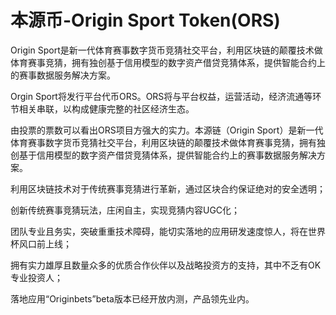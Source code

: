 # 

# 本源币-Origin Sport Token(ORS)

Origin Sport是新一代体育赛事数字货币竞猜社交平台，利用区块链的颠覆技术做体育赛事竞猜，拥有独创基于信用模型的数字资产借贷竞猜体系，提供智能合约上的赛事数据服务解决方案。

Orgin Sport将发行平台代币ORS。ORS将与平台权益，运营活动，经济流通等环节相关串联，以构成健康完整的社区经济生态。

由投票的票数可以看出ORS项目方强大的实力。本源链（Origin Sport）是新一代体育赛事数字货币竞猜社交平台，利用区块链的颠覆技术做体育赛事竞猜，拥有独创基于信用模型的数字资产借贷竞猜体系，提供智能合约上的赛事数据服务解决方案。

利用区块链技术对于传统赛事竞猜进行革新，通过区块合约保证绝对的安全透明；

创新传统赛事竞猜玩法，庄闲自主，实现竞猜内容UGC化；

团队专业且务实，突破重重技术障碍，能切实落地的应用研发速度惊人，将在世界杯风口前上线；

拥有实力雄厚且数量众多的优质合作伙伴以及战略投资方的支持，其中不乏有OK专业投资人；

落地应用“Originbets”beta版本已经开放内测，产品领先业内。

